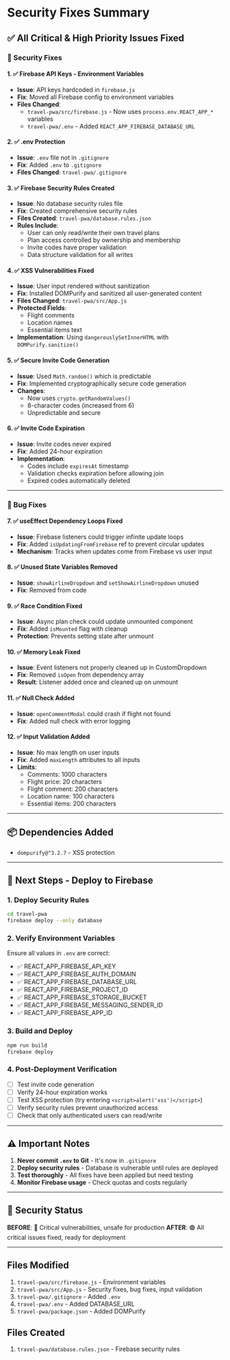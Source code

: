 # Security Fixes Summary

## ✅ All Critical & High Priority Issues Fixed

### 🔐 Security Fixes

#### 1. ✅ Firebase API Keys - Environment Variables
- **Issue**: API keys hardcoded in `firebase.js`
- **Fix**: Moved all Firebase config to environment variables
- **Files Changed**:
  - `travel-pwa/src/firebase.js` - Now uses `process.env.REACT_APP_*` variables
  - `travel-pwa/.env` - Added `REACT_APP_FIREBASE_DATABASE_URL`

#### 2. ✅ .env Protection
- **Issue**: `.env` file not in `.gitignore`
- **Fix**: Added `.env` to `.gitignore`
- **Files Changed**: `travel-pwa/.gitignore`

#### 3. ✅ Firebase Security Rules Created
- **Issue**: No database security rules file
- **Fix**: Created comprehensive security rules
- **Files Created**: `travel-pwa/database.rules.json`
- **Rules Include**:
  - User can only read/write their own travel plans
  - Plan access controlled by ownership and membership
  - Invite codes have proper validation
  - Data structure validation for all writes

#### 4. ✅ XSS Vulnerabilities Fixed
- **Issue**: User input rendered without sanitization
- **Fix**: Installed DOMPurify and sanitized all user-generated content
- **Files Changed**: `travel-pwa/src/App.js`
- **Protected Fields**:
  - Flight comments
  - Location names
  - Essential items text
- **Implementation**: Using `dangerouslySetInnerHTML` with `DOMPurify.sanitize()`

#### 5. ✅ Secure Invite Code Generation
- **Issue**: Used `Math.random()` which is predictable
- **Fix**: Implemented cryptographically secure code generation
- **Changes**:
  - Now uses `crypto.getRandomValues()`
  - 8-character codes (increased from 6)
  - Unpredictable and secure

#### 6. ✅ Invite Code Expiration
- **Issue**: Invite codes never expired
- **Fix**: Added 24-hour expiration
- **Implementation**:
  - Codes include `expiresAt` timestamp
  - Validation checks expiration before allowing join
  - Expired codes automatically deleted

---

### 🐛 Bug Fixes

#### 7. ✅ useEffect Dependency Loops Fixed
- **Issue**: Firebase listeners could trigger infinite update loops
- **Fix**: Added `isUpdatingFromFirebase` ref to prevent circular updates
- **Mechanism**: Tracks when updates come from Firebase vs user input

#### 8. ✅ Unused State Variables Removed
- **Issue**: `showAirlineDropdown` and `setShowAirlineDropdown` unused
- **Fix**: Removed from code

#### 9. ✅ Race Condition Fixed
- **Issue**: Async plan check could update unmounted component
- **Fix**: Added `isMounted` flag with cleanup
- **Protection**: Prevents setting state after unmount

#### 10. ✅ Memory Leak Fixed
- **Issue**: Event listeners not properly cleaned up in CustomDropdown
- **Fix**: Removed `isOpen` from dependency array
- **Result**: Listener added once and cleaned up on unmount

#### 11. ✅ Null Check Added
- **Issue**: `openCommentModal` could crash if flight not found
- **Fix**: Added null check with error logging

#### 12. ✅ Input Validation Added
- **Issue**: No max length on user inputs
- **Fix**: Added `maxLength` attributes to all inputs
- **Limits**:
  - Comments: 1000 characters
  - Flight price: 20 characters
  - Flight comment: 200 characters
  - Location name: 100 characters
  - Essential items: 200 characters

---

## 📦 Dependencies Added

- `dompurify@^3.2.7` - XSS protection

---

## 🚀 Next Steps - Deploy to Firebase

### 1. Deploy Security Rules
```bash
cd travel-pwa
firebase deploy --only database
```

### 2. Verify Environment Variables
Ensure all values in `.env` are correct:
- ✅ REACT_APP_FIREBASE_API_KEY
- ✅ REACT_APP_FIREBASE_AUTH_DOMAIN
- ✅ REACT_APP_FIREBASE_DATABASE_URL
- ✅ REACT_APP_FIREBASE_PROJECT_ID
- ✅ REACT_APP_FIREBASE_STORAGE_BUCKET
- ✅ REACT_APP_FIREBASE_MESSAGING_SENDER_ID
- ✅ REACT_APP_FIREBASE_APP_ID

### 3. Build and Deploy
```bash
npm run build
firebase deploy
```

### 4. Post-Deployment Verification
- [ ] Test invite code generation
- [ ] Verify 24-hour expiration works
- [ ] Test XSS protection (try entering `<script>alert('xss')</script>`)
- [ ] Verify security rules prevent unauthorized access
- [ ] Check that only authenticated users can read/write

---

## ⚠️ Important Notes

1. **Never commit `.env` to Git** - It's now in `.gitignore`
2. **Deploy security rules** - Database is vulnerable until rules are deployed
3. **Test thoroughly** - All fixes have been applied but need testing
4. **Monitor Firebase usage** - Check quotas and costs regularly

---

## 🎉 Security Status

**BEFORE**: 🔴 Critical vulnerabilities, unsafe for production
**AFTER**: 🟢 All critical issues fixed, ready for deployment

---

## Files Modified

1. `travel-pwa/src/firebase.js` - Environment variables
2. `travel-pwa/src/App.js` - Security fixes, bug fixes, input validation
3. `travel-pwa/.gitignore` - Added `.env`
4. `travel-pwa/.env` - Added DATABASE_URL
5. `travel-pwa/package.json` - Added DOMPurify

## Files Created

1. `travel-pwa/database.rules.json` - Firebase security rules
